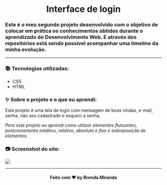 <h1 align="center">
  Interface de login
</h1>

### Este é o meu segundo projeto desenvolvido com o objetivo de colocar em prática os conhecimentos obtidos durante o aprendizado de Desenvolvimento Web. E através dos repositórios está sendo possível acompanhar uma timeline da minha evolução.
________
 
### 📚 Tecnologias utilizadas:
* CSS
* HTML

### ✨ Sobre o projeto e o que eu aprendi:
Este projeto é uma tela de login com mensagem de boas vindas, e-mail, senha, não sou cadastrado e esqueci a senha.

 *Para este projeto eu aprendi como utilizar elementos flutuantes, posicionamento estático, relativo, absoluto e fixo e sobreposição de elementos.*

### 📷 Screenshot do site:
![](screenshots/1.png)
________

<h4 align="center">
  Feito com ❤ by Brenda Miranda
</h4>
